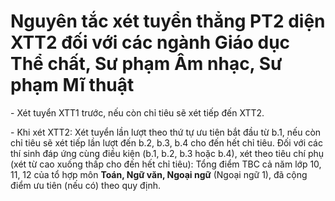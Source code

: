 # Nguyên tắc xét tuyển thẳng PT2 diện XTT2 đối với các ngành Giáo dục Thể chất, Sư phạm Âm nhạc, Sư phạm Mĩ thuật

\- Xét tuyển XTT1 trước, nếu còn chỉ tiêu sẽ xét tiếp đến XTT2.

\- Khi xét XTT2: Xét tuyển lần lượt theo thứ tự ưu tiên bắt đầu từ b.1, nếu còn chỉ tiêu sẽ xét tiếp lần lượt đến b.2, b.3, b.4 cho đến hết chỉ tiêu. Đối với các thí sinh đáp ứng cùng điều kiện (b.1, b.2, b.3 hoặc b.4), xét theo tiêu chí phụ (xét từ cao xuống thấp cho đến hết chỉ tiêu): Tổng điểm TBC cả năm lớp 10, 11, 12 của tổ hợp môn **Toán, Ngữ văn, Ngoại ngữ** (Ngoại ngữ 1), đã cộng điểm ưu tiên (nếu có) theo quy định.
